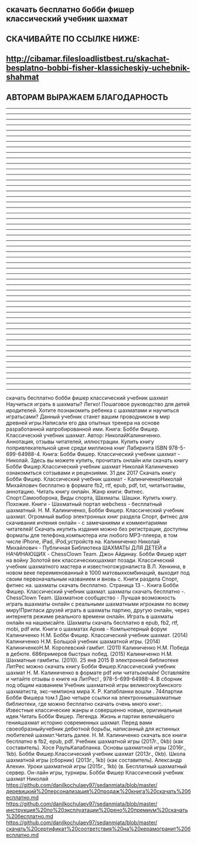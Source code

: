 скачать бесплатно бобби фишер классический учебник шахмат
--------------------------------------------------
СКАЧИВАЙТЕ ПО ССЫЛКЕ НИЖЕ:
--------------------------------------------------
http://cibamar.filesloadlistbest.ru/skachat-besplatno-bobbi-fisher-klassicheskiy-uchebnik-shahmat
--------------------------------------------------
АВТОРАМ ВЫРАЖАЕМ БЛАГОДАРНОСТЬ
--------------------------------------------------
--------------------------------------------------
--------------------------------------------------
--------------------------------------------------
--------------------------------------------------
--------------------------------------------------
--------------------------------------------------
--------------------------------------------------
--------------------------------------------------
--------------------------------------------------
--------------------------------------------------
--------------------------------------------------
--------------------------------------------------
--------------------------------------------------
--------------------------------------------------
--------------------------------------------------
--------------------------------------------------
--------------------------------------------------
--------------------------------------------------
--------------------------------------------------
--------------------------------------------------
--------------------------------------------------
--------------------------------------------------
--------------------------------------------------
--------------------------------------------------
--------------------------------------------------
--------------------------------------------------
--------------------------------------------------
--------------------------------------------------
--------------------------------------------------
--------------------------------------------------
--------------------------------------------------
--------------------------------------------------
--------------------------------------------------
--------------------------------------------------
--------------------------------------------------
--------------------------------------------------
--------------------------------------------------
--------------------------------------------------
--------------------------------------------------
--------------------------------------------------
--------------------------------------------------
--------------------------------------------------
--------------------------------------------------
--------------------------------------------------
--------------------------------------------------
--------------------------------------------------
--------------------------------------------------
--------------------------------------------------
--------------------------------------------------
--------------------------------------------------
--------------------------------------------------
--------------------------------------------------
скачать бесплатно бобби фишер классический учебник шахмат Научиться играть в шахматы? Легко! Пошаговое руководство для детей иродителей. Хотите познакомить ребенка с шахматами и научиться игратьсами? Данный учебник станет вашим проводником в мир древней игры.Написали его два опытных тренера на основе разработанной иапробированной ими. Книга: Бобби Фишер. Классический учебник шахмат. Автор: НиколайКалиниченко. Аннотация, отзывы читателей, иллюстрации. Купить книгу попривлекательной цене среди миллиона книг Лабиринта  ISBN 978-5-699-64988-4. Книга: Бобби Фишер. Классический учебник шахмат - Николай. Здесь вы можете купить, прочитать онлайн или скачать книгу Бобби Фишер.Классический учебник шахмат Николай Калиниченко ознакомиться сотзывами и рецензиями. 31 дек 2017  Скачать книгу Бобби Фишер. Классический учебник шахмат - КалиниченкоНиколай Михайлович бесплатно в формате fb2, rtf, epub, pdf, txt, читатьотзывы, аннотацию. Читать книгу онлайн. Жанр книги: Фитнес. Спорт.Самооборона, Виды спорта, Шахматы. Шашки. Купить книгу. Похожие. Книги - Шахматный портал webchess - бесплатный шахматный. Н. М. Калиниченко, Бобби Фишер. Классический учебник шахмат. Огромный выбор электронных книг раздела Спорт, фитнес для скачивания ичтения онлайн - с замечаниями и комментариями читателей! Скачать икупить издания можно без регистрации, доступны форматы для телефона,компьютера или любого MP3-плеера, в том числе iPhone, iPad, iPod,устройств на. Калиниченко Николай Михайлович - Публичная Библиотека
ШАХМАТЫ ДЛЯ ДЕТЕЙ и НАЧИНАЮЩИХ - ChessClown Team. Джон Айдинау. Бобби Фишер идет на войну  Золотой век классическихшахмат позади.  Классический учебник шахматного мастера и известногожурналиста В.Л. Хенкина, в новом веке переименованный в 1000 матовыхкомбинаций, выходит под своим первоначальным названием и вновь  с. Книги раздела Спорт, фитнес на. шахматы скачать бесплатно. Страница 13 -. Книга Бобби Фишер. Классический учебник шахмат. шахматы скачать бесплатно -. ChessClown Team. Шахматное сообщество - Лучшая возможность играть вшахматы онлайн с реальными шахматными игроками по всему миру!Пригласи друзей играть в шахматы партию, другую онлайн, через интернетв режиме реального времени онлайн. Играть в шахматы онлайн на нашемсайте. Шахматы  скачать бесплатно в epub, fb2, rtf, mobi, pdf или. Книги о шахматах Архив - Компьютерный форум
Калиниченко Н.М. Бобби Фишер. Классический учебник шахмат. (2014) Калиниченко Н.М. Большой учебник шахматной игры. (2014)  КалиниченкоН.М. Королевский гамбит. (2011)  Калиниченко Н.М. Победа в дебюте. 686примеров быстрых побед. (2015)  Калиниченко Н.М. Шахматные гамбиты. (2010). 25 янв 2015  В электронной библиотеке ЛитРес можно скачать книгу Бобби Фишер.Классический учебник шахмат Н. М. Калиниченко в формате pdf или читатьонлaйн! Оставляйте и читайте отзывы о книге на ЛитРес! , 978-5-699-64988-4. В сборник под общим названием Учебник шахматной игры великогокубинского шахматиста, экс-чемпиона мира X. Р. Капабланки вошли . 744партии Бобби Фишера том.1  Даю четыре ссылки на электронныешахматные библиотеки, где можно бесплатно скачать очень много книг:. Известные классические жанры и совершенно новые, оригинальные идеи.Читать  Бобби Фишер. Легенда. Жизнь и партии величайшего генияшахмат  историю современных шахмат. Перед вами своеобразныйучебник дебютной борьбы, написанный для истинных любителей шахмат.Читать далее. Н. М. Калиниченко  скачать все книги бесплатно в fb2, epub, pdf. Учебник шахматной игры (2017г., 0kb) (как составитель). Хосе РаульКапабланка. Основы шахматной игры (2016г., 1kb). Бобби Фишер.Классический учебник шахмат (2013г., 0kb). Школа шахматной игры (сборник) (2013г., 1kb) (как составитель). Александр Алехин. Уроки шахматной игры (2015г., 1kb) (в. Бесплатный шахматный сервер. Он-лайн игры, турниры. Бобби Фишер Классический учебник шахмат Николай
https://github.com/danilkochulaev97/sedanmiata/blob/master/деревицкий%20персонализация%20продаж%20книга%20скачать%20бесплатно.md
https://github.com/danilkochulaev97/sedanmiata/blob/master/инструкция%20по%20эксплуатации%20рено%20премиум%20скачать%20бесплатно.md
https://github.com/danilkochulaev97/sedanmiata/blob/master/скачать%20сертификат%20соответствия%20на%20керамогранит%20бесплатно.md